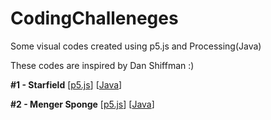 # CodingChalleneges
Some visual codes created using p5.js and Processing(Java)

These codes are inspired by Dan Shiffman :)


**#1 - Starfield** [[p5.js](https://github.com/siddhantjain07/CodingChalleneges/tree/master/StarFeild)] [[Java](https://github.com/siddhantjain07/CodingChalleneges/tree/master/StarField_Java)]

**#2 - Menger Sponge** [[p5.js](https://github.com/siddhantjain07/CodingChalleneges/tree/master/Menger%20Sponge/Menger_Sponge_)] [[Java](https://github.com/siddhantjain07/CodingChalleneges/tree/master/Menger%20Sponge/Menger_Sponge_Java)]
